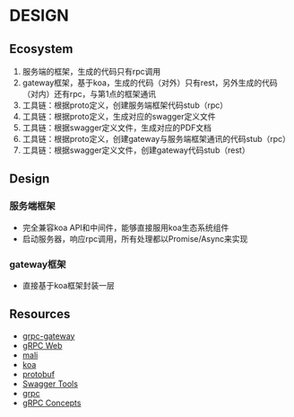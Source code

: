 DESIGN
======

## Ecosystem
1. 服务端的框架，生成的代码只有rpc调用
2. gateway框架，基于koa，生成的代码（对外）只有rest，另外生成的代码（对内）还有rpc，与第1点的框架通讯
3. 工具链：根据proto定义，创建服务端框架代码stub（rpc）
4. 工具链：根据proto定义，生成对应的swagger定义文件
5. 工具链：根据swagger定义文件，生成对应的PDF文档
4. 工具链：根据proto定义，创建gateway与服务端框架通讯的代码stub（rpc）
5. 工具链：根据swagger定义文件，创建gateway代码stub（rest）

## Design
### 服务端框架
* 完全兼容koa API和中间件，能够直接服用koa生态系统组件
* 启动服务器，响应rpc调用，所有处理都以Promise/Async来实现

### gateway框架
* 直接基于koa框架封装一层

## Resources
* [grpc-gateway](https://github.com/grpc-ecosystem/grpc-gateway)
* [gRPC Web](https://github.com/grpc/grpc/blob/master/doc/PROTOCOL-WEB.md)
* [mali](https://malijs.github.io)
* [koa](http://koajs.com/)
* [protobuf](https://developers.google.com/protocol-buffers/docs/proto3)
* [Swagger Tools](http://swagger.io/tools/)
* [grpc](https://github.com/grpc/grpc)
* [gRPC Concepts](http://www.grpc.io/docs/guides/concepts.html)